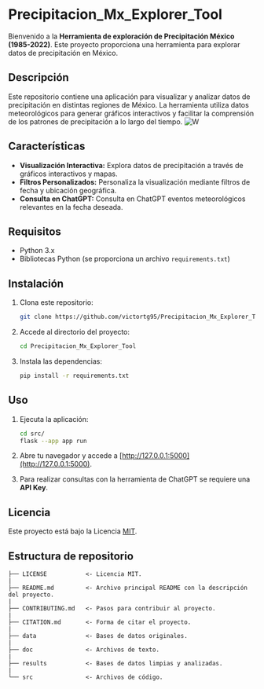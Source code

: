 # Precipitacion_Mx_Explorer_Tool

Bienvenido a la **Herramienta de exploración de Precipitación México (1985-2022)**. Este proyecto proporciona una herramienta para explorar datos de precipitación en México.

## Descripción

Este repositorio contiene una aplicación para visualizar y analizar datos de precipitación en distintas regiones de México. La herramienta utiliza datos meteorológicos para generar gráficos interactivos y facilitar la comprensión de los patrones de precipitación a lo largo del tiempo.
![W](https://github.com/victortg95/Precipitacion_Mx_Explorer_Tool/blob/master/src/static/working.gif)

## Características

- **Visualización Interactiva:** Explora datos de precipitación a través de gráficos interactivos y mapas.
- **Filtros Personalizados:** Personaliza la visualización mediante filtros de fecha y ubicación geográfica.
- **Consulta en ChatGPT:** Consulta en ChatGPT eventos meteorológicos relevantes en la fecha deseada.

## Requisitos

- Python 3.x
- Bibliotecas Python (se proporciona un archivo `requirements.txt`)

## Instalación

1. Clona este repositorio:

    ```bash
    git clone https://github.com/victortg95/Precipitacion_Mx_Explorer_Tool.git
    ```

2. Accede al directorio del proyecto:

    ```bash
    cd Precipitacion_Mx_Explorer_Tool
    ```

3. Instala las dependencias:

    ```bash
    pip install -r requirements.txt
    ```

## Uso

1. Ejecuta la aplicación:

    ```bash
    cd src/
    flask --app app run
    ```

2. Abre tu navegador y accede a [http://127.0.0.1:5000](http://127.0.0.1:5000).

3. Para realizar consultas con la herramienta de ChatGPT se requiere una **API Key**.



## Licencia

Este proyecto está bajo la Licencia [MIT](LICENSE).


## Estructura de repositorio

    ├── LICENSE           <- Licencia MIT.
    |  
    ├── README.md         <- Archivo principal README con la descripción del proyecto.
    |  
    ├── CONTRIBUTING.md   <- Pasos para contribuir al proyecto.
    |  
    ├── CITATION.md       <- Forma de citar el proyecto.
    |  
    ├── data              <- Bases de datos originales.
    |  
    ├── doc               <- Archivos de texto.
    |  
    ├── results           <- Bases de datos limpias y analizadas.
    |  
    └── src               <- Archivos de código.
